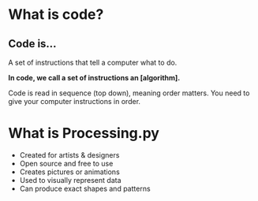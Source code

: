 ---
---

# What is code?

## Code is...

A set of instructions that tell a computer what to do.

**In code, we call a set of instructions an [algorithm].**

<aside>
Code is read in sequence (top down), meaning order matters. You need to give your computer instructions in order.
</aside>

# What is Processing.py

* Created for artists & designers
* Open source and free to use
* Creates pictures or animations
* Used to visually represent data
* Can produce exact shapes and patterns
